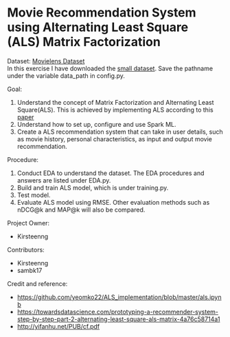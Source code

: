 # Movie Recommendation System using Alternating Least Square (ALS) Matrix Factorization

Dataset: [Movielens Dataset](https://grouplens.org/datasets/movielens/latest/)  
In this exercise I have downloaded the [small dataset](https://files.grouplens.org/datasets/movielens/ml-latest-small.zip). Save the pathname under the variable data_path in config.py. 

Goal: 
1. Understand the concept of Matrix Factorization and Alternating Least Square(ALS). This is achieved by implementing ALS according to this [paper](http://yifanhu.net/PUB/cf.pdf)
2. Understand how to set up, configure and use Spark ML. 
3. Create a ALS recommendation system that can take in user details, such as movie history, personal characteristics, as input and output movie recommendation.

Procedure:
1. Conduct EDA to understand the dataset. The EDA procedures and answers are listed under EDA.py.  
2. Build and train ALS model, which is under training.py.
3. Test model.
4. Evaluate ALS model using RMSE. Other evaluation methods such as nDCG@k and MAP@k will also be compared.


Project Owner: 
* Kirsteenng

Contributors:
* Kirsteenng
* sambk17

Credit and reference:
* https://github.com/yeomko22/ALS_implementation/blob/master/als.ipynb
* https://towardsdatascience.com/prototyping-a-recommender-system-step-by-step-part-2-alternating-least-square-als-matrix-4a76c58714a1
* http://yifanhu.net/PUB/cf.pdf
